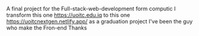 A final project for the Full-stack-web-development form computic
I transform this one https://uoitc.edu.iq
to this one https://uoitcnextgen.netlify.app/
as a graduation project
I've been the guy who make the Fron-end 
Thanks
